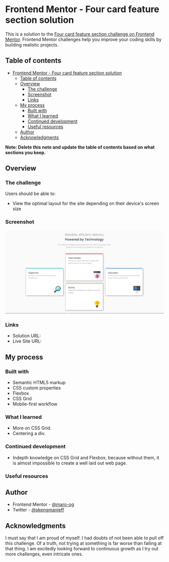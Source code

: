 # Frontend Mentor - Four card feature section solution

This is a solution to the [Four card feature section challenge on Frontend Mentor](https://www.frontendmentor.io/challenges/four-card-feature-section-weK1eFYK). Frontend Mentor challenges help you improve your coding skills by building realistic projects. 

## Table of contents

- [Frontend Mentor - Four card feature section solution](#frontend-mentor---four-card-feature-section-solution)
  - [Table of contents](#table-of-contents)
  - [Overview](#overview)
    - [The challenge](#the-challenge)
    - [Screenshot](#screenshot)
    - [Links](#links)
  - [My process](#my-process)
    - [Built with](#built-with)
    - [What I learned](#what-i-learned)
    - [Continued development](#continued-development)
    - [Useful resources](#useful-resources)
  - [Author](#author)
  - [Acknowledgments](#acknowledgments)

**Note: Delete this note and update the table of contents based on what sections you keep.**

## Overview

### The challenge

Users should be able to:

- View the optimal layout for the site depending on their device's screen size

### Screenshot

![DESKTOP](./DESKTOP%20Screenshot%202022-09-28%20012804.jpg)

### Links

- Solution URL: [](https://github.com/maro-og/Four-card-feature-section.git)
- Live Site URL: [](https://maro-og.github.io/Four-card-feature-section/)

## My process

### Built with

- Semantic HTML5 markup
- CSS custom properties
- Flexbox
- CSS Grid
- Mobile-first workflow
  
### What I learned

- More on CSS Grid.
- Centering a div.

### Continued development

- Indepth knowledge on CSS Grid and Flexbox, because without them, it is almost impossible to create a well laid out web page. 

### Useful resources


## Author

- Frontend Mentor - [@maro-og](https://www.frontendmentor.io/profile/maro-og)
- Twitter - [@skengmanjeff](https://www.twitter.com/skengmanjeff)


## Acknowledgments

I must say that I am proud of myself. I had doubts of not been able to pull off this challenge. Of a truth, not trying at something is far worse than failing at that thing. I am excitedly looking forward to continuous growth as I try out more challenges, even intricate ones.
